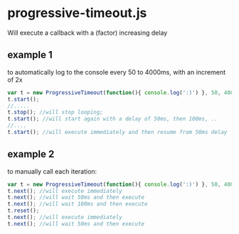 progressive-timeout.js
======================

Will execute a callback with a (factor) increasing delay

## example 1

to automatically log to the console every 50 to 4000ms, with an increment of 2x

```js
var t = new ProgressiveTimeout(function(){ console.log(':)') }, 50, 4000,2);
t.start();
//.....
t.stop(); //will stop looping;
t.start(); //will start again with a delay of 50ms, then 100ms, ..
//....
t.start(); //will execute immediately and then resume from 50ms delay
```

## example 2

to manually call each iteration:
```js
var t = new ProgressiveTimeout(function(){ console.log(':)') }, 50, 4000,2);
t.next(); //will execute immediately
t.next(); //will wait 50ms and then execute
t.next(); //will wait 100ms and then execute
t.reset();
t.next(); //will execute immediately
t.next(); //will wait 50ms and then execute
```
